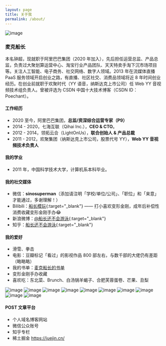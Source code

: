 ```yaml
---
layout: page
title: 关于我
permalink: /about/
---
```


![image](/img/about/avatar.jpg)

### 麦克船长

本名钟超，现就职于阿里巴巴集团（2020 年加入），先后担任运营总监、产品总监，负责过大聚划算运营中心、淘宝行业产品团队、天天特卖手淘下沉市场项目等。关注人工智能、电子商务、社交网络、数字人领域。2013 年在流媒体直播 PaaS 服务领域开启创业之路，有直播、社区社交、消费品领域将近 8 年时间创业经历。在创业前就职于欢聚时代（YY 语音，纳斯达克上市公司）任 Web YY 音视频技术组负责人。曾被评选为 CSDN 中国十大技术博客（CSDN ID：Poechant）。

#### 工作经历

* 2020 至今，阿里巴巴集团，**总监/资深综合运营专家（P9）**
* 2014 - 2020，七海互联（Qihai Inc.），**CEO & CTO**。
* 2012 - 2014，领拓云合（LightOnUs），**联合创始人 & 产品总裁**
* 2011 - 2012，欢聚集团（纳斯达克上市公司，股票代号 YY），**Web YY 音视频技术负责人**

#### 我的学业

* 2011 年，中国科学技术大学，计算机系本科毕业。

#### 我的社交媒体

* 微信：**sinosuperman**（添加请注明「学校/单位/公司」、「职位」和「来意」才能通过，多谢理解！）
* Bilibili：[<u>船长模玩</u>](https://space.bilibili.com/482553760){:target="_blank"} —— 打小喜欢变形金刚，成年后补偿性消费收藏变形金刚手办😂
* 新浪微博：[<u>@船长还不会游泳</u>](http://weibo.com/lauginhom){:target="_blank"}
* 知乎：[<u>船长还不会游泳</u>](https://www.zhihu.com/people/poechant){:target="_blank"}

#### 我的爱好

* 滑雪、拳击
* 电影：豆瓣标记「看过」的影视作品 800 部左右，与数千部的大佬仍有差距（略略略）
* 我的书单：[麦克船长的书单](/booklist/)
* 变形金刚手办收藏
* 喜欢吃：东北菜、Brunch、白汤锅羊蝎子、合肥芙蓉蛋卷、芒果、丑梨

![image](/img/about/photo_10.jpg)
![image](/img/about/photo_2.jpg)
![image](/img/about/photo_6.jpg)
![image](/img/about/photo_3.jpg)
![image](/img/about/photo_4.jpg)
![image](/img/about/photo_5.jpg)
![image](/img/about/photo_1.jpg)
![image](/img/about/photo_7.jpg)
![image](/img/about/photo_8.jpg)
![image](/img/about/photo_9.jpg)

#### POST 文章平台

* 个人域名博客网站
* 微信公众账号
* 知乎专栏
* 稀土掘金 https://juejin.cn/